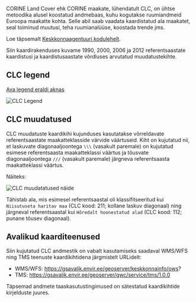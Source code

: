 CORINE Land Cover ehk CORINE maakate, lühendatult CLC,  on ühtse metoodika
alusel koostatud andmebaas, kuhu kogutakse ruumiandmeid Euroopa maakatte kohta.
Selle abil saab vaadata kaardistatud ala maakatet, seal toiminud muutusi, teha
ruumianalüüse, koostada trende jms.

Loe täpsemalt [Keskkonnaagentuuri kodulehelt](http://www.keskkonnaagentuur.ee/et/eesmargid-tegevused/projektid/corine-land-cover).

Siin kaardirakenduses kuvame 1990, 2000, 2006 ja 2012 referentsaastate
kaardistusi ja kaardistusaastate võrdluses arvutatud muudatustekihte.

## CLC legend

<a href="https://gsavalik.envir.ee/geoserver/keskkonnainfo/ows?service=WMS&version=1.3.0&request=GetLegendGraphic&layer=keskkonnainfo:clc_2012&format=image/png" target="_blank" rel="noopener noreferrer">Ava legend eraldi aknas</a>

![CLC Legend](https://gsavalik.envir.ee/geoserver/keskkonnainfo/ows?service=WMS&version=1.3.0&request=GetLegendGraphic&layer=keskkonnainfo:clc_2012&format=image/png)

## CLC muudatused

CLC muudatuste kaardikihi kujunduses kasutatakse võrreldavate referentsaastate
maakatteklasside värvide väärtuseid. Kiht on kujutatud nii, et laskuvate
diagonaaljoontega `\\\` (vasakult paremale) on kujutatud esimese
referentsaasta maakatteklassi väärtus ja tõusvate diagonaaljoontega `///`
(vasakult paremale) järgneva referentsaasta maakatteklassi väärtus.

Näiteks:

![CLC muudatatused näide](https://gsavalik.envir.ee/geoserver/keskkonnainfo/ows?service=WMS&version=1.1.0&request=GetMap&transparent=false&bgcolor=0x002323&cql_filter=sys_id=279013&layers=keskkonnainfo:clc_muudatused&styles=&bbox=663184.017579184,6471065.472944069,663899.812525303,6471781.267890188&width=150&height=150&srs=EPSG:3301&format=image/png)

Tähistab ala, mis esimesel referentsaastal oli klassifitseeritud kui
`Niisutuseta haritav maa` (CLC kood: 211; kollane laskuv diagonaal) ning
järgneval referentsaastal kui `Hõredalt hoonestatud alad` (CLC kood: 112;
punane tõusev diagonaal).

## Avalikud kaarditeenused
Siin kujutatud CLC andmestik on vabalt kasutamiseks saadaval WMS/WFS ning TMS
teenuste kaardikihtidena järgmistelt URLidelt:

- WMS/WFS: https://gsavalik.envir.ee/geoserver/keskkonnainfo/ows?
- TMS: https://gsavalik.envir.ee/geoserver/gwc/service/tms/1.0.0

Täpsemad andmete taaskasutustingimused on sätestatud kaardikihtide kirjelduste
juures.
